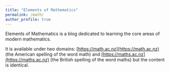 ```yaml
---
title: "Elements of Mathematics"
permalink: /math/
author_profile: true
---
```

Elements of Mathematics is a blog dedicated to learning the core areas of modern mathematics. 

It is available under two domains: [https://math.ac.nz](https://math.ac.nz) (the American spelling of the word math)
and [https://maths.ac.nz](https://maths.ac.nz) (the British spelling of the word maths) but the content is identical.
